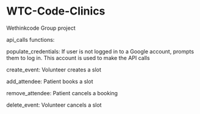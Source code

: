 # WTC-Code-Clinics
Wethinkcode Group project

api_calls functions:

  populate_credentials: If user is not logged in to a Google account, prompts them to log in. This account is used to make the API calls
  
  create_event:         Volunteer creates a slot
  
  add_attendee:         Patient books a slot
  
  remove_attendee:      Patient cancels a booking
  
  delete_event:         Volunteer cancels a slot
